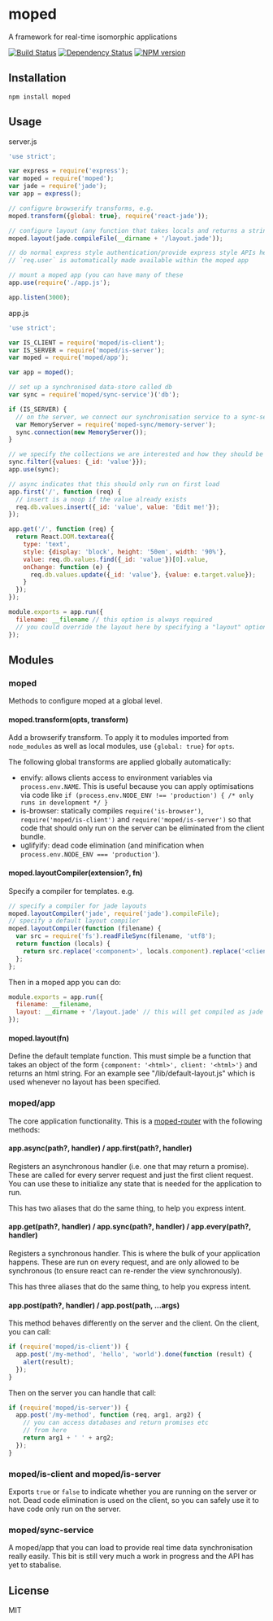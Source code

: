 # moped

A framework for real-time isomorphic applications

[![Build Status](https://img.shields.io/travis/mopedjs/moped/master.svg)](https://travis-ci.org/mopedjs/moped)
[![Dependency Status](https://img.shields.io/gemnasium/mopedjs/moped.svg)](https://gemnasium.com/mopedjs/moped)
[![NPM version](https://img.shields.io/npm/v/moped.svg)](https://www.npmjs.org/package/moped)

## Installation

    npm install moped

## Usage

server.js
```js
'use strict';

var express = require('express');
var moped = require('moped');
var jade = require('jade');
var app = express();

// configure browserify transforms, e.g.
moped.transform({global: true}, require('react-jade'));

// configure layout (any function that takes locals and returns a string will do), e.g.
moped.layout(jade.compileFile(__dirname + '/layout.jade'));

// do normal express style authentication/provide express style APIs here
// `req.user` is automatically made available within the moped app

// mount a moped app (you can have many of these
app.use(require('./app.js');

app.listen(3000);
```

app.js
```js
'use strict';

var IS_CLIENT = require('moped/is-client');
var IS_SERVER = require('moped/is-server');
var moped = require('moped/app');

var app = moped();

// set up a synchronised data-store called db
var sync = require('moped/sync-service')('db');

if (IS_SERVER) {
  // on the server, we connect our synchronisation service to a sync-server
  var MemoryServer = require('moped-sync/memory-server');
  sync.connection(new MemoryServer());
}

// we specify the collections we are interested and how they should be filtered
sync.filter({values: {_id: 'value'}});
app.use(sync);

// async indicates that this should only run on first load
app.first('/', function (req) {
  // insert is a noop if the value already exists
  req.db.values.insert({_id: 'value', value: 'Edit me!'});
});

app.get('/', function (req) {
  return React.DOM.textarea({
    type: 'text',
    style: {display: 'block', height: '50em', width: '90%'},
    value: req.db.values.find({_id: 'value'})[0].value,
    onChange: function (e) {
      req.db.values.update({_id: 'value'}, {value: e.target.value});
    }
  });
});

module.exports = app.run({
  filename: __filename // this option is always required
  // you could override the layout here by specifying a "layout" option
});
```


## Modules

### moped

Methods to configure moped at a global level.

#### moped.transform(opts, transform)

Add a browserify transform.  To apply it to modules imported from `node_modules` as well as local modules, use `{global: true}` for `opts`.

The following global transforms are applied globally automatically:

 - envify: allows clients access to environment variables via `process.env.NAME`.  This is useful because you can apply optimisations via code like `if (process.env.NODE_ENV !== 'production') { /* only runs in development */ }`
 - is-browser: statically compiles `require('is-browser')`, `require('moped/is-client')` and `require('moped/is-server')` so that code that should only run on the server can be eliminated from the client bundle.
 - uglifyify: dead code elimination (and minification when `process.env.NODE_ENV === 'production'`).

#### moped.layoutCompiler(extension?, fn)

Specify a compiler for templates.  e.g.

```js
// specify a compiler for jade layouts
moped.layoutCompiler('jade', require('jade').compileFile);
// specify a default layout compiler
moped.layoutCompiler(function (filename) {
  var src = require('fs').readFileSync(filename, 'utf8');
  return function (locals) {
    return src.replace('<component>', locals.component).replace('<client>', locals.client);
  };
};
```

Then in a moped app you can do:

```js
module.exports = app.run({
  filename: __filename,
  layout: __dirname + '/layout.jade' // this will get compiled as jade
});
```


#### moped.layout(fn)

Define the default template function.  This must simple be a function that takes an object of the form `{component: '<html>', client: '<html>'}` and returns an html string.  For an example see "/lib/default-layout.js" which is used whenever no layout has been specified.

### moped/app

The core application functionality.  This is a [moped-router](https://github.com/mopedjs/moped-router) with the following methods:

#### app.async(path?, handler) / app.first(path?, handler)

Registers an asynchronous handler (i.e. one that may return a promise). These are called for every server request and just the first client request. You can use these to initialize any state that is needed for the application to run.

This has two aliases that do the same thing, to help you express intent.

#### app.get(path?, handler) / app.sync(path?, handler) / app.every(path?, handler)

Registers a synchronous handler. This is where the bulk of your application happens. These are run on every request, and are only allowed to be synchronous (to ensure react can re-render the view synchronously).

This has three aliases that do the same thing, to help you express intent.

#### app.post(path?, handler) / app.post(path, ...args)

This method behaves differently on the server and the client.  On the client, you can call:

```js
if (require('moped/is-client')) {
  app.post('/my-method', 'hello', 'world').done(function (result) {
    alert(result);
  });
}
```

Then on the server you can handle that call:

```js
if (require('moped/is-server')) {
  app.post('/my-method', function (req, arg1, arg2) {
    // you can access databases and return promises etc
    // from here
    return arg1 + ' ' + arg2;
  });
}
```

### moped/is-client and moped/is-server

Exports `true` or `false` to indicate whether you are running on the server or not.  Dead code elimination is used on the client, so you can safely use it to have code only run on the server.

### moped/sync-service

A moped/app that you can load to provide real time data synchronisation really easily.  This bit is still very much a work in progress and the API has yet to stabalise.

## License

  MIT
